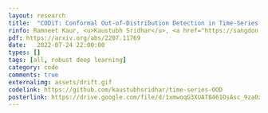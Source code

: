 ```yaml
---
layout: research
title:  "CODiT: Conformal Out-of-Distribution Detection in Time-Series Data."
rinfo: Ramneet Kaur, <u>Kaustubh Sridhar</u>, <a href="https://sangdon.github.io/">Sangdon Park</a>, <a href="https://susmitjha.github.io/">Susmit Jha</a>, <a href="https://scholar.google.com/citations?user=N9eSuR4AAAAJ&hl=en">Anirban Roy</a>, <a href="https://www.cis.upenn.edu/~sokolsky/">Oleg Sokolsky</a>, <a href="https://www.cis.upenn.edu/~lee/home/index.shtml">Insup Lee</a>. <ul><li>ICML 2022 Workshop on Principles of Distribution Shift.</li><li>ACM/IEEE International Conference on Cyber-Physical Systems (ICCPS) 2023.</li><li>Best Paper Award Nomination at ICCPS 2023.</li></ul>
pdf: https://arxiv.org/abs/2207.11769
date:   2022-07-24 22:00:00
types: []
tags: [all, robust deep learning]
category: code
comments: true
externalimg: assets/drift.gif
codelink: https://github.com/kaustubhsridhar/time-series-OOD
posterlink: https://drive.google.com/file/d/1xmwoqG3XUAT8461OsAsc_9za0zH9hTI9/view?usp=sharing
---
```

